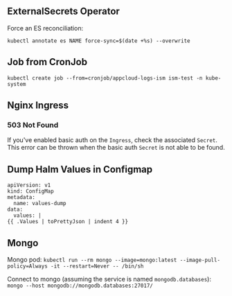 ## ExternalSecrets Operator

Force an ES reconciliation:

```
kubectl annotate es NAME force-sync=$(date +%s) --overwrite
```

## Job from CronJob

`kubectl create job --from=cronjob/appcloud-logs-ism ism-test -n kube-system`

## Nginx Ingress

### 503 Not Found

If you've enabled basic auth on the `Ingress`, check the associated `Secret`. This error can be thrown when the basic auth `Secret` is not able to be found.

## Dump Halm Values in Configmap

```
apiVersion: v1
kind: ConfigMap
metadata:
  name: values-dump
data: 
  values: |
{{ .Values | toPrettyJson | indent 4 }}
```
## Mongo

Mongo pod:
`kubectl run --rm mongo --image=mongo:latest --image-pull-policy=Always -it --restart=Never -- /bin/sh`

Connect to mongo (assuming the service is named `mongodb.databases`):
`mongo --host mongodb://mongodb.databases:27017/`
